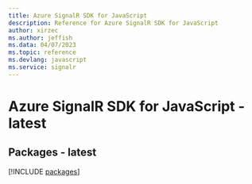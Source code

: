 ```yaml
---
title: Azure SignalR SDK for JavaScript
description: Reference for Azure SignalR SDK for JavaScript
author: xirzec
ms.author: jeffish
ms.data: 04/07/2023
ms.topic: reference
ms.devlang: javascript
ms.service: signalr
---
```

# Azure SignalR SDK for JavaScript - latest
## Packages - latest
[!INCLUDE [packages](signalr-index.md)]